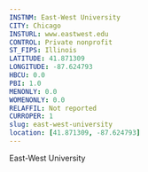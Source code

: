 ```yaml
---
INSTNM: East-West University
CITY: Chicago
INSTURL: www.eastwest.edu
CONTROL: Private nonprofit
ST_FIPS: Illinois
LATITUDE: 41.871309
LONGITUDE: -87.624793
HBCU: 0.0
PBI: 1.0
MENONLY: 0.0
WOMENONLY: 0.0
RELAFFIL: Not reported
CURROPER: 1
slug: east-west-university
location: [41.871309, -87.624793]
---
```

East-West University